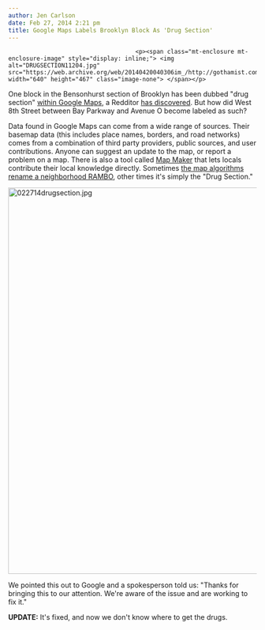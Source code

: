 ```yaml
---
author: Jen Carlson
date: Feb 27, 2014 2:21 pm
title: Google Maps Labels Brooklyn Block As 'Drug Section'
---
```


	
										<p><span class="mt-enclosure mt-enclosure-image" style="display: inline;"> <img alt="DRUGSECTION11204.jpg" src="https://web.archive.org/web/20140420040306im_/http://gothamist.com/attachments/arts_jen/DRUGSECTION11204.jpg" width="640" height="467" class="image-none"> </span></p>

<p>One block in the Bensonhurst section of Brooklyn has been dubbed &quot;drug section&quot; <a href="https://web.archive.org/web/20140420040306/https://www.google.com/maps/place/drug+section/@40.6116202,-73.9821052,18z/data=!4m2!3m1!1s0x89c244e1f80e6b49:0x4d6e56c0e340367c">within Google Maps</a>, a Redditor <a href="https://web.archive.org/web/20140420040306/http://www.reddit.com/r/nyc/comments/1z38ul/can_someone_explain_to_me_why_google_maps_calls/">has discovered</a>. But how did West 8th Street between Bay Parkway and Avenue O become labeled as such?</p>

<p>Data found in Google Maps can come from a wide range of sources. Their basemap data (this includes place names, borders, and road networks) comes from a combination of third party providers, public sources, and user contributions. Anyone can suggest an update to the map, or report a problem on a map. There is also a tool called <a href="https://web.archive.org/web/20140420040306/https://www.google.com/mapmaker">Map Maker</a> that lets locals contribute their local knowledge directly. Sometimes <a href="https://web.archive.org/web/20140420040306/http://gothamist.com/2012/12/09/rambo_everyone_wants_a_piece_of_god.php">the map algorithms rename a neighborhood RAMBO</a>, other times it&apos;s simply the &quot;Drug Section.&quot;</p>

<p><span class="mt-enclosure mt-enclosure-image" style="display: inline;"> <img alt="022714drugsection.jpg" src="https://web.archive.org/web/20140420040306im_/http://gothamist.com/attachments/nyc_arts_john/022714drugsection.jpg" width="640" height="782" class="image-none"> </span></p>

<p>We pointed this out to Google and a spokesperson told us: &quot;Thanks for bringing this to our attention. We&apos;re aware of the issue and are working to fix it.&quot;</p>

<p><strong>UPDATE:</strong> It&apos;s fixed, and now we don&apos;t know where to get the drugs.</p>					
										
									
				